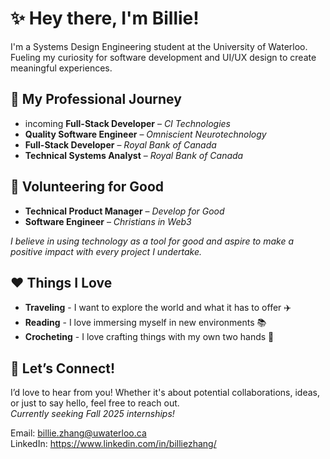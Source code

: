 <h1>✨ Hey there, I'm Billie! </h1>

<p>
    I'm a Systems Design Engineering student at the University of Waterloo. <br>
    Fueling my curiosity for software development and UI/UX design to create meaningful experiences.
</p>

## 💼 My Professional Journey

- incoming **Full-Stack Developer** – *CI Technologies*  
- **Quality Software Engineer** – *Omniscient Neurotechnology*  
- **Full-Stack Developer** – *Royal Bank of Canada*  
- **Technical Systems Analyst** – *Royal Bank of Canada*  

## 🤝 Volunteering for Good

- **Technical Product Manager** – *Develop for Good*  
- **Software Engineer** – *Christians in Web3*  

 *I believe in using technology as a tool for good and aspire to make a positive impact with every project I undertake.*

## ❤️ Things I Love

- **Traveling** - I want to explore the world and what it has to offer  ✈️  
- **Reading** - I love immersing myself in new environments 📚  
- **Crocheting** - I love crafting things with my own two hands  🧶

## 💌 Let’s Connect!

I’d love to hear from you! Whether it's about potential collaborations, ideas, or just to say hello, feel free to reach out. <br>
*Currently seeking Fall 2025 internships!*

<p >
   Email: <a href="mailto:billie.zhang@uwaterloo.ca">billie.zhang@uwaterloo.ca</a>  <br>
 LinkedIn: <a href="https://www.linkedin.com/in/billiezhang/" target="_blank">https://www.linkedin.com/in/billiezhang/</a>
</p>
